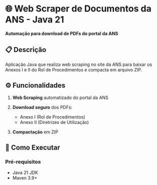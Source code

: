 # 🌐 Web Scraper de Documentos da ANS - Java 21

**Automação para download de PDFs do portal da ANS**

## 📋 Descrição
Aplicação Java que realiza web scraping no site da ANS para baixar os Anexos I e II do Rol de Procedimentos e compacta em arquivo ZIP.

## ⚙️ Funcionalidades
1. **Web Scraping** automatizado do portal da ANS

2. **Download seguro** dos PDFs:
   - Anexo I (Rol de Procedimentos)
   - Anexo II (Diretrizes de Utilização)

3. **Compactação** em ZIP

## 🚀 Como Executar
### Pré-requisitos
- Java 21 JDK
- Maven 3.9+
